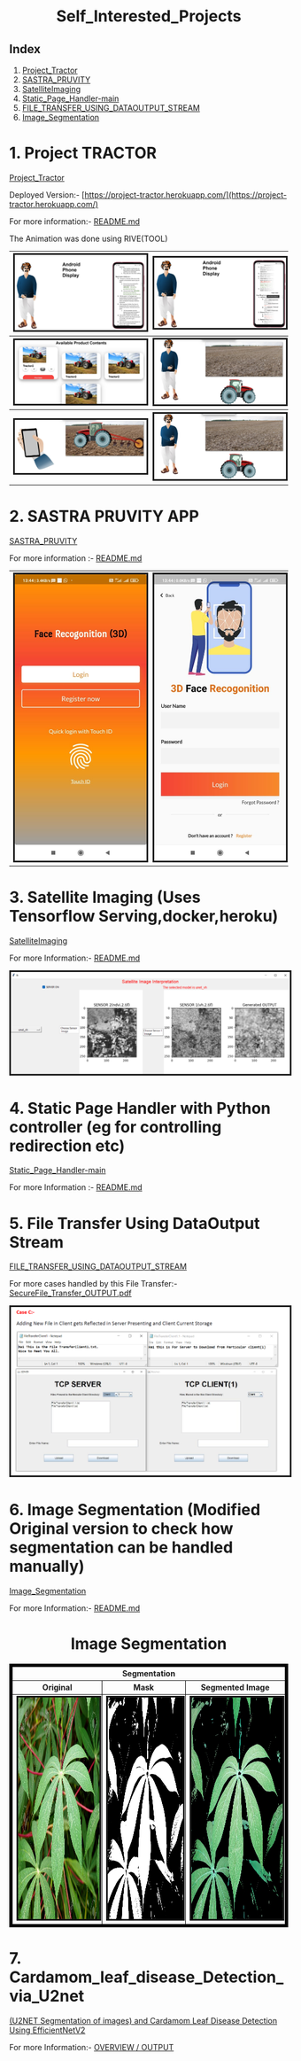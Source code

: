 <h1><center>Self_Interested_Projects<center></h1>

<h2> Index </h2>

1. [Project_Tractor](./Project_Tractor)
2. [SASTRA_PRUVITY](./SASTRA_PRUVITY)
3. [SatelliteImaging](./SatelliteImaging)
4. [Static_Page_Handler-main](./Static_Page_Handler-main)
5. [FILE_TRANSFER_USING_DATAOUTPUT_STREAM](./FILE_TRASFER_USING_DATAOUTPUT_STREAM)
6. [Image_Segmentation](./Image_Segmentation)


<h1>1. Project TRACTOR </h1>

[Project_Tractor](./Project_Tractor)

Deployed Version:- [https://project-tractor.herokuapp.com/](https://project-tractor.herokuapp.com/)

For more information:- [README.md](./Project_Tractor/README.md)

The Animation was done using RIVE(TOOL)

<table>
    <tr>
    <th><img src="./README_IMAGE_FILES/PROJECT_TRACTOR1.jpg" alt="" border=3 ></img></th>
    <th><img src="./README_IMAGE_FILES/PROJECT_TRACTOR2.jpg" alt="" border=3 ></img></th>
    </tr>
<tr>
    <th><img src="./README_IMAGE_FILES/PROJECT_TRACTOR3.jpg" alt="" border=3 ></img></th>
    <th><img src="./README_IMAGE_FILES/PROJECT_TRACTOR4.jpg" alt="" border=3 ></img></th>
    </tr>
<tr>
    <th><img src="./README_IMAGE_FILES/PROJECT_TRACTOR5.jpg" alt="" border=3 ></img></th>
    <th><img src="./README_IMAGE_FILES/PROJECT_TRACTOR6.jpg" alt="" border=3 ></img></th>
    </tr>
</table>

<h1>2. SASTRA PRUVITY APP</h1>

[SASTRA_PRUVITY](./SASTRA_PRUVITY)

For more information :- [README.md](./SASTRA_PRUVITY/README.md)

<table>
    <tr>
    <th><img src="./README_IMAGE_FILES/SASTRA_PRUVITY2.png" alt="" border=3 ></img></th>
    <th><img src="./README_IMAGE_FILES/SASTRA_PRUVITY1.png" alt="" border=3 ></img></th>
    </tr>
</table>

<h1>3. Satellite Imaging (Uses Tensorflow Serving,docker,heroku) </h1>

[SatelliteImaging](./SatelliteImaging)

For more Information:- [README.md](./SatelliteImaging/README.md)

<img src="./README_IMAGE_FILES/GUIOUTPUT.png" alt="" border=3 ></img>

<h1>4. Static Page Handler with Python controller (eg for controlling redirection etc)</h1>

[Static_Page_Handler-main](./Static_Page_Handler-main)

For more Information :- [README.md](./Static_Page_Handler-main/README.md)

<h1>5. File Transfer Using DataOutput Stream </h1>

[FILE_TRANSFER_USING_DATAOUTPUT_STREAM](./FILE_TRASFER_USING_DATAOUTPUT_STREAM)

For more cases handled by this File Transfer:- [SecureFile_Transfer_OUTPUT.pdf](./FILE_TRASFER_USING_DATAOUTPUT_STREAM/SecureFile_Transfer_OUTPUT.pdf)

<img src="./README_IMAGE_FILES/FILESERVER.png" alt="" border=3 ></img>


<h1>6. Image Segmentation (Modified Original version to check how segmentation can be handled manually)</h1>

[Image_Segmentation](./Image_Segmentation)

For more Information:- [README.md](./Image_Segmentation/README.md)


<h1 align="center">Image Segmentation</h1>
<table border="5" bordercolor="black" align="center">
        <tr>
            <th colspan="3">Segmentation</th> 
        </tr>
        <tr>
            <th>Original</th>
            <th>Mask</th>
            <th>Segmented Image</th>
        </tr>
        <tr>
            <td><img src="./README_IMAGE_FILES/leaf2.jpg" alt="" border=3 height=400 width=400></img></td>
            <td><img src="./README_IMAGE_FILES/ProperSegmentation_Mask.jpg" alt="" border=3 height=400 width=400></img></td>
            <td><img src="./README_IMAGE_FILES/ProperSegmentation_Result.jpg" alt="" border=3 height=400 width=400></img></td>
        </tr>
</table>

<h1>7. Cardamom_leaf_disease_Detection_via_U2net</h1>

[(U2NET Segmentation of images) and Cardamom Leaf Disease Detection Using EfficientNetV2](Cardamom_leaf_disease_Detection_via_U2net/README.md)

For more Information:- [OVERVIEW / OUTPUT](Cardamom_leaf_disease_Detection_via_U2net/Cardamom_and_U2Net.pdf)
